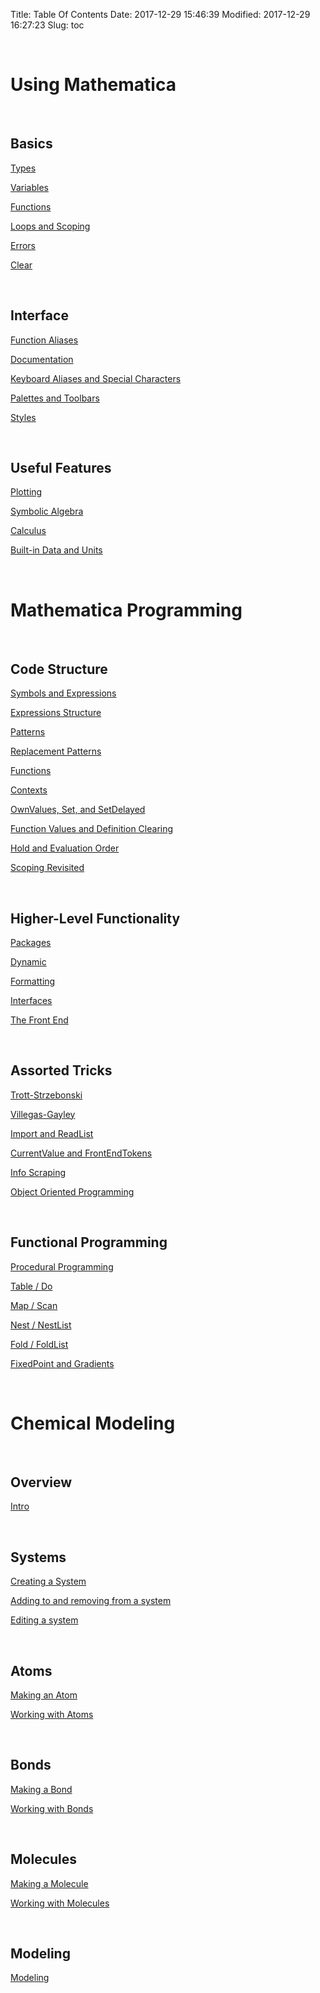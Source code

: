 Title: Table Of Contents
Date: 2017-12-29 15:46:39
Modified: 2017-12-29 16:27:23
Slug: toc

<a id="using-mathematica" style="width:0;height:0;margin:0;padding:0;">&zwnj;</a>

# Using Mathematica

<a id="basics" style="width:0;height:0;margin:0;padding:0;">&zwnj;</a>

## Basics

[Types](using-mathematica/basics/types.html)

[Variables](using-mathematica/basics/variables.html)

[Functions](using-mathematica/basics/functions.html)

[Loops and Scoping](using-mathematica/basics/loops-and-scoping.html)

[Errors](using-mathematica/basics/errors.html)

[Clear](using-mathematica/basics/clear.html)

<a id="interface" style="width:0;height:0;margin:0;padding:0;">&zwnj;</a>

## Interface

[Function Aliases](using-mathematica/interface/function-aliases.html)

[Documentation](using-mathematica/interface/documentation.html)

[Keyboard Aliases and Special Characters](using-mathematica/interface/keyboard-aliases-and-special-characters.html)

[Palettes and Toolbars](using-mathematica/interface/palettes-and-toolbars.html)

[Styles](using-mathematica/interface/styles.html)

<a id="useful-features" style="width:0;height:0;margin:0;padding:0;">&zwnj;</a>

## Useful Features

[Plotting](using-mathematica/useful-features/plotting.html)

[Symbolic Algebra](using-mathematica/useful-features/symbolic-algebra.html)

[Calculus](using-mathematica/useful-features/calculus.html)

[Built-in Data and Units](using-mathematica/useful-features/builtin-data-and-units.html)

<a id="mathematica-programming" style="width:0;height:0;margin:0;padding:0;">&zwnj;</a>

# Mathematica Programming

<a id="code-structure" style="width:0;height:0;margin:0;padding:0;">&zwnj;</a>

## Code Structure

[Symbols and Expressions](mathematica-programming/code-structure/symbols-and-expressions.html)

[Expressions Structure](mathematica-programming/code-structure/expressions-structure.html)

[Patterns](mathematica-programming/code-structure/patterns.html)

[Replacement Patterns](mathematica-programming/code-structure/replacement-patterns.html)

[Functions](mathematica-programming/code-structure/functions.html)

[Contexts](mathematica-programming/code-structure/contexts.html)

[OwnValues, Set, and SetDelayed](mathematica-programming/code-structure/ownvalues-set-and-setdelayed.html)

[Function Values and Definition Clearing](mathematica-programming/code-structure/function-values-and-definition-clearing-.html)

[Hold and Evaluation Order](mathematica-programming/code-structure/hold-and-evaluation-order.html)

[Scoping Revisited](mathematica-programming/code-structure/scoping-revisited.html)

<a id="higherlevel-functionality" style="width:0;height:0;margin:0;padding:0;">&zwnj;</a>

## Higher-Level Functionality

[Packages](mathematica-programming/higher-level-functionality/packages.html)

[Dynamic](mathematica-programming/higher-level-functionality/dynamic.html)

[Formatting](mathematica-programming/higher-level-functionality/formatting.html)

[Interfaces](mathematica-programming/higher-level-functionality/interfaces.html)

[The Front End](mathematica-programming/higher-level-functionality/the-front-end.html)

<a id="assorted-tricks" style="width:0;height:0;margin:0;padding:0;">&zwnj;</a>

## Assorted Tricks

[Trott-Strzebonski](mathematica-programming/assorted-tricks/trottstrzebonski.html)

[Villegas-Gayley](mathematica-programming/assorted-tricks/villegasgayley.html)

[Import and ReadList](mathematica-programming/assorted-tricks/import-and-readlist.html)

[CurrentValue and FrontEndTokens](mathematica-programming/assorted-tricks/currentvalue-and-frontendtokens.html)

[Info Scraping](mathematica-programming/assorted-tricks/info-scraping.html)

[Object Oriented Programming](mathematica-programming/assorted-tricks/object-oriented-programming.html)

<a id="functional-programming" style="width:0;height:0;margin:0;padding:0;">&zwnj;</a>

## Functional Programming

[Procedural Programming](mathematica-programming/functional-programming/procedural-programming.html)

[Table / Do](mathematica-programming/functional-programming/table--do.html)

[Map / Scan](mathematica-programming/functional-programming/map--scan.html)

[Nest / NestList](mathematica-programming/functional-programming/nest--nestlist.html)

[Fold / FoldList](mathematica-programming/functional-programming/fold--foldlist.html)

[FixedPoint and Gradients](mathematica-programming/functional-programming/fixedpoint-and-gradients.html)

<a id="chemical-modeling" style="width:0;height:0;margin:0;padding:0;">&zwnj;</a>

# Chemical Modeling

<a id="overview" style="width:0;height:0;margin:0;padding:0;">&zwnj;</a>

## Overview

[Intro](chemical-modeling/overview/intro.html)

<a id="systems" style="width:0;height:0;margin:0;padding:0;">&zwnj;</a>

## Systems

[Creating a System](chemical-modeling/systems/creating-a-system.html)

[Adding to and removing from a system](chemical-modeling/systems/adding-to-and-removing-from-a-system.html)

[Editing a system](chemical-modeling/systems/editing-a-system.html)

<a id="atoms" style="width:0;height:0;margin:0;padding:0;">&zwnj;</a>

## Atoms

[Making an Atom](chemical-modeling/atoms/making-an-atom.html)

[Working with Atoms](chemical-modeling/atoms/working-with-atoms.html)

<a id="bonds" style="width:0;height:0;margin:0;padding:0;">&zwnj;</a>

## Bonds

[Making a Bond](chemical-modeling/bonds/making-a-bond.html)

[Working with Bonds](chemical-modeling/bonds/working-with-bonds.html)

<a id="molecules" style="width:0;height:0;margin:0;padding:0;">&zwnj;</a>

## Molecules

[Making a Molecule](chemical-modeling/molecules/making-a-molecule.html)

[Working with Molecules](chemical-modeling/molecules/working-with-molecules.html)

<a id="modeling" style="width:0;height:0;margin:0;padding:0;">&zwnj;</a>

## Modeling

[Modeling](chemical-modeling/modeling/modeling.html)
